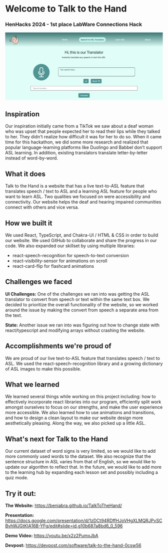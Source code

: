# Welcome to Talk to the Hand

### HenHacks 2024 - 1st place LabWare Connections Hack

![Our Website](public/translate-page.png)

## Inspiration

Our inspiration initially came from a TikTok we saw about a deaf woman who was upset that people expected her to read their lips while they talked to her. They didn't realize how difficult it was for her to do so. When it came time for this hackathon, we did some more research and realized that popular language-learning platforms like Duolingo and Babbel don’t support ASL learning. In addition, existing translators translate letter-by-letter instead of word-by-word.

## What it does

Talk to the Hand is a website that has a live text-to-ASL feature that translates speech / text to ASL and a learning ASL feature for people who want to learn ASL. Two qualities we focused on were accessibility and connectivity. Our website helps the deaf and hearing impaired communities connect with others and vice versa.

## How we built it

We used React, TypeScript, and Chakra-UI / HTML & CSS in order to build our website. We used GitHub to collaborate and share the progress in our code. We also expanded our skillset by using multiple libraries:

- react-speech-recognition for speech-to-text conversion
- react-visibility-sensor for animations on scroll
- react-card-flip for flashcard animations

## Challenges we faced

**UI Challenges:**
One of the challenges we ran into was getting the ASL translator to convert from speech or text within the same text box. We decided to prioritize the overall functionality of the website, so we worked around the issue by making the convert from speech a separate area from the text.

**State:** Another issue we ran into was figuring out how to change state with react/typescript and modifying arrays without crashing the website.

## Accomplishments we're proud of

We are proud of our live text-to-ASL feature that translates speech / text to ASL. We used the react-speech-recognition library and a growing dictionary of ASL images to make this possible.

## What we learned

We learned several things while working on this project including: how to effectively incorporate react libraries into our program, efficiently split work amongst ourselves to focus on our strengths, and make the user experience more accessible. We also learned how to use animations and transitions, and how to design a clean layout to make our website design more aesthetically pleasing. Along the way, we also picked up a little ASL.

## What's next for Talk to the Hand

Our current dataset of word signs is very limited, so we would like to add more commonly used words to the dataset. We also recognize that the sentence structure in ASL varies from that of English, so we would like to update our algorithm to reflect that. In the future, we would like to add more to the learning hub by expanding each lesson set and possibly including a quiz mode.

## Try it out:

**The Website:** https://beniabra.github.io/TalkToTheHand/

**Presentation:** https://docs.google.com/presentation/d/1zDCt94RDffHJoVHgXLMQRJPvSCBvhWJGtKIA16B-YFg/edit#slide=id.g10b687a8bd6_0_596

**Demo Video:** https://youtu.be/x2z2PumxJbA

**Devpost:** https://devpost.com/software/talk-to-the-hand-0csw56
